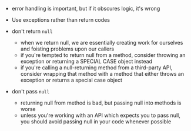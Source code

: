 + error handling is important, but if it obscures logic, it's wrong

+ Use exceptions rather than return codes

+ don't return `null`
    + when we return null, we are essentially creating work for ourselves and foisting problems upon our callers
    + if you're tempted to return null from a method, consider throwing an exception or returning a SPECIAL CASE object instead
    + if you're calling a null-returning method from a third-party API, consider wrapping that method with a method that either throws an exception or returns a special case object

+ don't pass `null`
    + returning null from method is bad, but passing null into methods is worse
    + unless you're working with an API which expects you to pass null, you should avoid passing null in your code whenever possible
